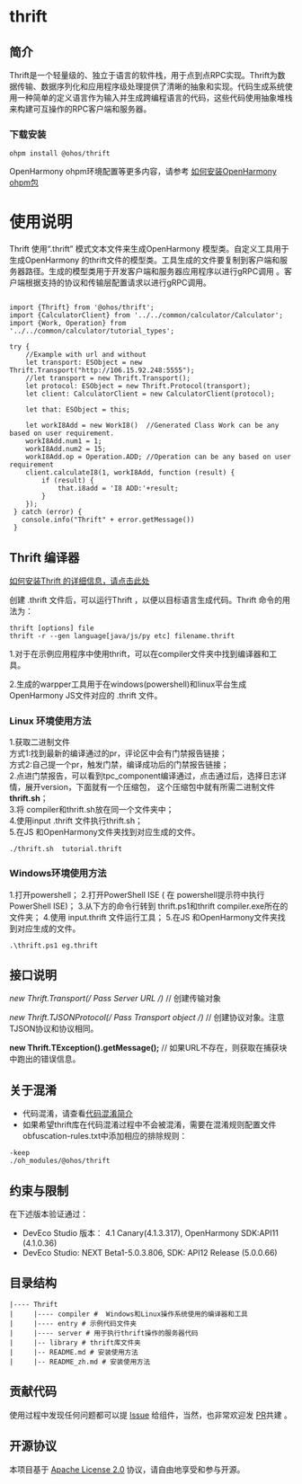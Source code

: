 # thrift

## 简介
 Thrift是一个轻量级的、独立于语言的软件栈，用于点到点RPC实现。Thrift为数据传输、数据序列化和应用程序级处理提供了清晰的抽象和实现。代码生成系统使用一种简单的定义语言作为输入并生成跨编程语言的代码，这些代码使用抽象堆栈来构建可互操作的RPC客户端和服务器。 

### 下载安装

```shell
ohpm install @ohos/thrift
```

OpenHarmony ohpm环境配置等更多内容，请参考 [如何安装OpenHarmony ohpm包](https://gitee.com/openharmony-tpc/docs/blob/master/OpenHarmony_har_usage.md)

# 使用说明

Thrift 使用“.thrift” 模式文本文件来生成OpenHarmony 模型类。自定义工具用于生成OpenHarmony 的thrift文件的模型类。工具生成的文件要复制到客户端和服务器路径。生成的模型类用于开发客户端和服务器应用程序以进行gRPC调用 。客户端根据支持的协议和传输层配置请求以进行gRPC调用。

```

import {Thrift} from '@ohos/thrift';
import {CalculatorClient} from '../../common/calculator/Calculator';
import {Work, Operation} from '../../common/calculator/tutorial_types';

try {
    //Example with url and without
    let transport: ESObject = new Thrift.Transport("http://106.15.92.248:5555");
    //let transport = new Thrift.Transport();
    let protocol: ESObject = new Thrift.Protocol(transport);
    let client: CalculatorClient = new CalculatorClient(protocol);

    let that: ESObject = this;
    
    let workI8Add = new WorkI8()  //Generated Class Work can be any based on user requirement.
    workI8Add.num1 = 1;
    workI8Add.num2 = 15;
    workI8Add.op = Operation.ADD; //Operation can be any based on user requirement
    client.calculateI8(1, workI8Add, function (result) {
        if (result) {
            that.i8add = 'I8 ADD:'+result;
        }
    });
 } catch (error) {
   console.info("Thrift" + error.getMessage())
 }

```
## Thrift 编译器 

[如何安装Thrift 的详细信息，请点击此处](http://thrift.apache.org/docs/install/)

创建 .thrift 文件后，可以运行Thrift ，以便以目标语言生成代码。Thrift 命令的用法为：

```
thrift [options] file
thrift -r --gen language[java/js/py etc] filename.thrift
```

1.对于在示例应用程序中使用thrift，可以在compiler文件夹中找到编译器和工具。

2.生成的warpper工具用于在windows(powershell)和linux平台生成OpenHarmony  JS文件对应的 .thrift 文件。

### Linux 环境使用方法 

1.获取二进制文件  
方式1:找到最新的编译通过的pr，评论区中会有门禁报告链接；  
方式2:自己提一个pr，触发门禁，编译成功后的门禁报告链接；  
2.点进门禁报告，可以看到tpc_component编译通过，点击通过后，选择日志详情，展开version，下面就有一个压缩包，
这个压缩包中就有所需二进制文件**thrift.sh**；  
3.将 compiler和thrift.sh放在同一个文件夹中；  
4.使用input .thrift 文件执行thrift.sh；  
5.在JS 和OpenHarmony文件夹找到对应生成的文件。 

```
./thrift.sh  tutorial.thrift
```

### Windows环境使用方法

1.打开powershell；
2.打开PowerShell ISE ( 在 powershell提示符中执行PowerShell ISE)；
3.从下方的命令行转到 thrift.ps1和thrift compiler.exe所在的文件夹；
4.使用 input.thrift 文件运行工具；
5.在JS 和OpenHarmony文件夹找到对应生成的文件。 

```
.\thrift.ps1 eg.thrift
```

## 接口说明

**new Thrift.Transport(/* Pass Server URL */)**  // 创建传输对象

**new Thrift.TJSONProtocol(/* Pass Transport object */)** // 创建协议对象。注意TJSON协议和协议相同。

**new Thrift.TException().getMessage();** // 如果URL不存在，则获取在捕获块中跑出的错误信息。

## 关于混淆
- 代码混淆，请查看[代码混淆简介](https://docs.openharmony.cn/pages/v5.0/zh-cn/application-dev/arkts-utils/source-obfuscation.md)
- 如果希望thrift库在代码混淆过程中不会被混淆，需要在混淆规则配置文件obfuscation-rules.txt中添加相应的排除规则：
```
-keep
./oh_modules/@ohos/thrift
```

## 约束与限制

在下述版本验证通过：

- DevEco Studio 版本： 4.1 Canary(4.1.3.317), OpenHarmony SDK:API11 (4.1.0.36)
- DevEco Studio: NEXT Beta1-5.0.3.806, SDK: API12 Release (5.0.0.66)

## 目录结构
````
|---- Thrift
|     |---- compiler #  Windows和Linux操作系统使用的编译器和工具
|     |---- entry # 示例代码文件夹
|     |---- server # 用于执行thrift操作的服务器代码
|     |-- library # thrift库文件夹
|     |-- README.md # 安装使用方法
|     |-- README_zh.md # 安装使用方法
````

## 贡献代码

使用过程中发现任何问题都可以提 [Issue](https://gitee.com/openharmony-tpc/thrift/issues)  给组件，当然，也非常欢迎发 [PR](https://gitee.com/openharmony-tpc/thrift/pulls)共建 。

## 开源协议

本项目基于  [Apache License 2.0](https://gitee.com/openharmony-tpc/thrift/blob/master/LICENSE) 协议，请自由地享受和参与开源。

